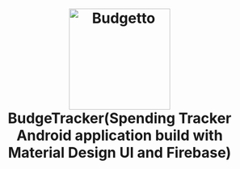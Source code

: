 <h1 align="center">
  <img src="https://cdn-icons-png.flaticon.com/512/781/781831.png" alt="Budgetto" width="200">
  <br>BudgeTracker(Spending Tracker Android application build with Material Design UI and Firebase)<br>
</h1>

